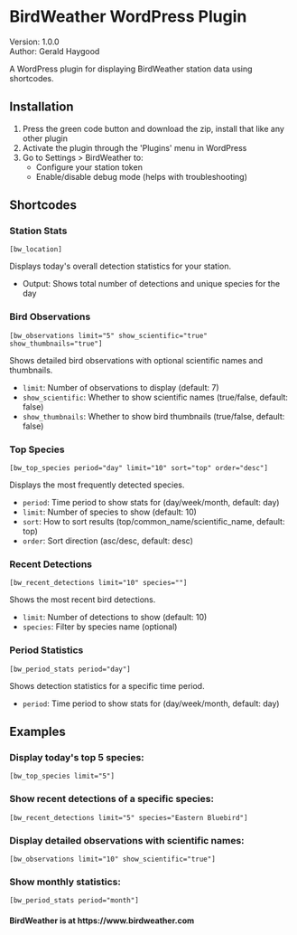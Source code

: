 <h1>BirdWeather WordPress Plugin</h1>

<p>Version: 1.0.0<br>
Author: Gerald Haygood</p>

<p>A WordPress plugin for displaying BirdWeather station data using shortcodes.</p>

<h2>Installation</h2>

<ol>
    <li>Press the green code button and download the zip, install that like any other plugin
    <li>Activate the plugin through the 'Plugins' menu in WordPress</li>
    <li>Go to Settings > BirdWeather to:
        <ul>
            <li>Configure your station token</li>
            <li>Enable/disable debug mode (helps with troubleshooting)</li>
        </ul>
    </li>
</ol>

<h2>Shortcodes</h2>

<h3>Station Stats</h3>
<pre><code>[bw_location]</code></pre>
<p>Displays today's overall detection statistics for your station.</p>
<ul>
    <li>Output: Shows total number of detections and unique species for the day</li>
</ul>

<h3>Bird Observations</h3>
<pre><code>[bw_observations limit="5" show_scientific="true" show_thumbnails="true"]</code></pre>
<p>Shows detailed bird observations with optional scientific names and thumbnails.</p>
<ul>
    <li><code>limit</code>: Number of observations to display (default: 7)</li>
    <li><code>show_scientific</code>: Whether to show scientific names (true/false, default: false)</li>
    <li><code>show_thumbnails</code>: Whether to show bird thumbnails (true/false, default: false)</li>
</ul>

<h3>Top Species</h3>
<pre><code>[bw_top_species period="day" limit="10" sort="top" order="desc"]</code></pre>
<p>Displays the most frequently detected species.</p>
<ul>
    <li><code>period</code>: Time period to show stats for (day/week/month, default: day)</li>
    <li><code>limit</code>: Number of species to show (default: 10)</li>
    <li><code>sort</code>: How to sort results (top/common_name/scientific_name, default: top)</li>
    <li><code>order</code>: Sort direction (asc/desc, default: desc)</li>
</ul>

<h3>Recent Detections</h3>
<pre><code>[bw_recent_detections limit="10" species=""]</code></pre>
<p>Shows the most recent bird detections.</p>
<ul>
    <li><code>limit</code>: Number of detections to show (default: 10)</li>
    <li><code>species</code>: Filter by species name (optional)</li>
</ul>

<h3>Period Statistics</h3>
<pre><code>[bw_period_stats period="day"]</code></pre>
<p>Shows detection statistics for a specific time period.</p>
<ul>
    <li><code>period</code>: Time period to show stats for (day/week/month, default: day)</li>
</ul>

<h2>Examples</h2>

<h3>Display today's top 5 species:</h3>
<pre><code>[bw_top_species limit="5"]</code></pre>

<h3>Show recent detections of a specific species:</h3>
<pre><code>[bw_recent_detections limit="5" species="Eastern Bluebird"]</code></pre>

<h3>Display detailed observations with scientific names:</h3>
<pre><code>[bw_observations limit="10" show_scientific="true"]</code></pre>

<h3>Show monthly statistics:</h3>
<pre><code>[bw_period_stats period="month"]</code></pre>

<h4>BirdWeather is at <a>https://www.birdweather.com</a></h4>
